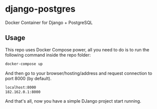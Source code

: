 # django-postgres
Docker Container for Django + PostgreSQL

## Usage
This repo uses Docker Compose power, all you need to do is to run the following command inside the repo folder:

```sh
docker-compose up
```

And then go to your browser/hosting/address and request connection to port 8000 (by default).

```sh
localhost:8000
182.162.0.1:8000
```

And that's all, now you have a simple DJango project start running.